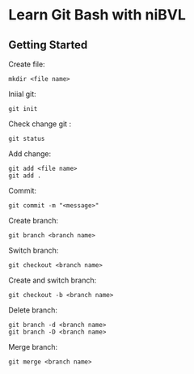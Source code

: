 # Learn Git Bash with niBVL
## Getting Started
Create file:

    mkdir <file name>

Iniial git: 

    git init

Check change git :

    git status

Add change:

    git add <file name> 
    git add .

Commit:

    git commit -m "<message>"

Create branch:

    git branch <branch name>

Switch branch:

    git checkout <branch name>

Create and switch branch:

    git checkout -b <branch name>

Delete branch:

    git branch -d <branch name>
    git branch -D <branch name>

Merge branch:

    git merge <branch name>
